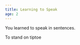 ```yaml
---
title: Learning to Speak
age: 2
---
```

You learned to speak in sentences. <Add stat="COM"></Add>

To stand on tiptoe <Add stat="STA"></Add>
